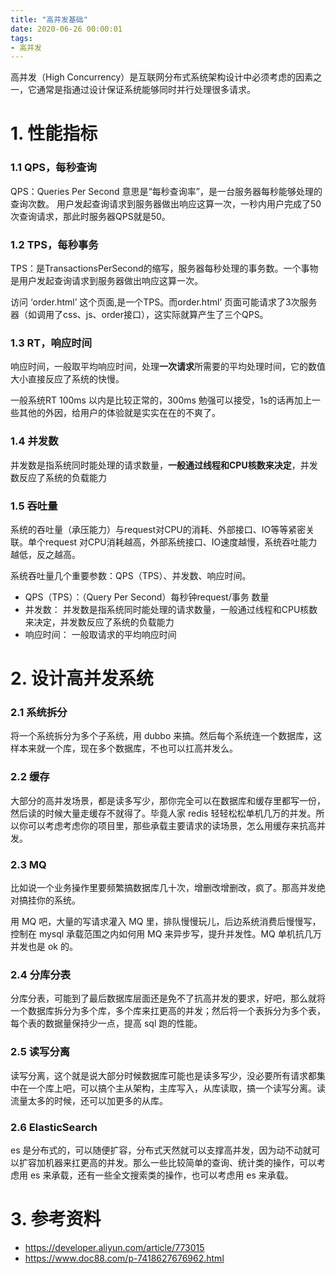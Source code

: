 ```yaml
---
title: "高并发基础"
date: 2020-06-26 00:00:01
tags:
- 高并发
---
```


高并发（High Concurrency）是互联网分布式系统架构设计中必须考虑的因素之一，它通常是指通过设计保证系统能够同时并行处理很多请求。

<!-- more -->

# 1. 性能指标

### 1.1 QPS，每秒查询

QPS：Queries Per Second   意思是“每秒查询率”，是一台服务器每秒能够处理的查询次数。
用户发起查询请求到服务器做出响应这算一次，一秒内用户完成了50次查询请求，那此时服务器QPS就是50。

### 1.2 TPS，每秒事务

TPS：是TransactionsPerSecond的缩写，服务器每秒处理的事务数。一个事物是用户发起查询请求到服务器做出响应这算一次。

访问 ‘order.html’ 这个页面,是一个TPS。而order.html’ 页面可能请求了3次服务器（如调用了css、js、order接口），这实际就算产生了三个QPS。

### 1.3 RT，响应时间

响应时间，一般取平均响应时间，处理**一次请求**所需要的平均处理时间，它的数值大小直接反应了系统的快慢。

一般系统RT 100ms 以内是比较正常的，300ms 勉强可以接受，1s的话再加上一些其他的外因，给用户的体验就是实实在在的不爽了。

### 1.4 并发数

并发数是指系统同时能处理的请求数量，**一般通过线程和CPU核数来决定**，并发数反应了系统的负载能力

### 1.5 吞吐量

系统的吞吐量（承压能力）与request对CPU的消耗、外部接口、IO等等紧密关联。单个request 对CPU消耗越高，外部系统接口、IO速度越慢，系统吞吐能力越低，反之越高。


系统吞吐量几个重要参数：QPS（TPS）、并发数、响应时间。

+ QPS（TPS）：（Query Per Second）每秒钟request/事务 数量
+ 并发数： 并发数是指系统同时能处理的请求数量，一般通过线程和CPU核数来决定，并发数反应了系统的负载能力
+ 响应时间： 一般取请求的平均响应时间

# 2. 设计高并发系统

### 2.1 系统拆分

将一个系统拆分为多个子系统，用 dubbo 来搞。然后每个系统连一个数据库，这样本来就一个库，现在多个数据库，不也可以扛高并发么。

### 2.2 缓存

大部分的高并发场景，都是读多写少，那你完全可以在数据库和缓存里都写一份，然后读的时候大量走缓存不就得了。毕竟人家 redis 轻轻松松单机几万的并发。所以你可以考虑考虑你的项目里，那些承载主要请求的读场景，怎么用缓存来抗高并发。

### 2.3 MQ

比如说一个业务操作里要频繁搞数据库几十次，增删改增删改，疯了。那高并发绝对搞挂你的系统。

用 MQ 吧，大量的写请求灌入 MQ 里，排队慢慢玩儿，后边系统消费后慢慢写，控制在 mysql 承载范围之内如何用 MQ 来异步写，提升并发性。MQ 单机抗几万并发也是 ok 的。

### 2.4 分库分表

分库分表，可能到了最后数据库层面还是免不了抗高并发的要求，好吧，那么就将一个数据库拆分为多个库，多个库来扛更高的并发；然后将一个表拆分为多个表，每个表的数据量保持少一点，提高 sql 跑的性能。

### 2.5 读写分离

读写分离，这个就是说大部分时候数据库可能也是读多写少，没必要所有请求都集中在一个库上吧，可以搞个主从架构，主库写入，从库读取，搞一个读写分离。读流量太多的时候，还可以加更多的从库。

### 2.6 ElasticSearch

es 是分布式的，可以随便扩容，分布式天然就可以支撑高并发，因为动不动就可以扩容加机器来扛更高的并发。那么一些比较简单的查询、统计类的操作，可以考虑用 es 来承载，还有一些全文搜索类的操作，也可以考虑用 es 来承载。

# 3. 参考资料

+ https://developer.aliyun.com/article/773015
+ https://www.doc88.com/p-7418627676962.html
